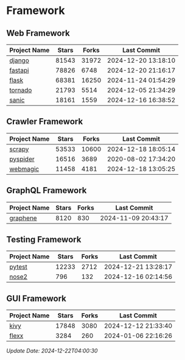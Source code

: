 # Framework

## Web Framework
| Project Name | Stars | Forks | Last Commit |
| ------------ | ----- | ----- | ----------- |
| [django](https://github.com/django/django) | 81543 | 31972 | 2024-12-20 13:18:10 |
| [fastapi](https://github.com/fastapi/fastapi) | 78826 | 6748 | 2024-12-20 21:16:17 |
| [flask](https://github.com/pallets/flask) | 68381 | 16250 | 2024-11-24 01:54:29 |
| [tornado](https://github.com/tornadoweb/tornado) | 21793 | 5514 | 2024-12-05 21:34:29 |
| [sanic](https://github.com/sanic-org/sanic) | 18161 | 1559 | 2024-12-16 16:38:52 |

## Crawler Framework
| Project Name | Stars | Forks | Last Commit |
| ------------ | ----- | ----- | ----------- |
| [scrapy](https://github.com/scrapy/scrapy) | 53533 | 10600 | 2024-12-18 18:05:14 |
| [pyspider](https://github.com/binux/pyspider) | 16516 | 3689 | 2020-08-02 17:34:20 |
| [webmagic](https://github.com/code4craft/webmagic) | 11458 | 4181 | 2024-12-18 13:05:25 |

## GraphQL Framework
| Project Name | Stars | Forks | Last Commit |
| ------------ | ----- | ----- | ----------- |
| [graphene](https://github.com/graphql-python/graphene) | 8120 | 830 | 2024-11-09 20:43:17 |

## Testing Framework
| Project Name | Stars | Forks | Last Commit |
| ------------ | ----- | ----- | ----------- |
| [pytest](https://github.com/pytest-dev/pytest) | 12233 | 2712 | 2024-12-21 13:28:17 |
| [nose2](https://github.com/nose-devs/nose2) | 796 | 132 | 2024-12-16 02:14:56 |

## GUI Framework
| Project Name | Stars | Forks | Last Commit |
| ------------ | ----- | ----- | ----------- |
| [kivy](https://github.com/kivy/kivy) | 17848 | 3080 | 2024-12-12 21:33:40 |
| [flexx](https://github.com/flexxui/flexx) | 3284 | 260 | 2024-01-06 22:16:26 |

*Update Date: 2024-12-22T04:00:30*